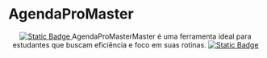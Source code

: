 # AgendaProMaster
<div align="center">
<a href="https://kaneesell.github.io/AgendaProMasterMaster/">
<img alt="Static Badge" src="https://capsule-render.vercel.app/api?type=waving&height=200&color=gradient&text=AgendaProMaster">
</a>
AgendaProMasterMaster é uma ferramenta ideal para estudantes que buscam eficiência e foco em suas rotinas.

<a href="https://kaneesell.github.io/AgendaProMaster/">
<img alt="Static Badge" src="https://img.shields.io/badge/Ir_para_P%C3%A1gina-AgendaProMaster-brightgreen?link=https%3A%2F%2Fkaneesell.github.io%2FAgendaProMaster%2F">
</a>
</div>
